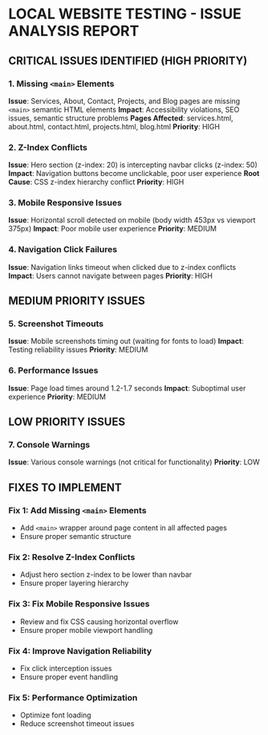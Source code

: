 # LOCAL WEBSITE TESTING - ISSUE ANALYSIS REPORT

## CRITICAL ISSUES IDENTIFIED (HIGH PRIORITY)

### 1. Missing `<main>` Elements

**Issue**: Services, About, Contact, Projects, and Blog pages are missing `<main>` semantic HTML elements
**Impact**: Accessibility violations, SEO issues, semantic structure problems
**Pages Affected**: services.html, about.html, contact.html, projects.html, blog.html
**Priority**: HIGH

### 2. Z-Index Conflicts

**Issue**: Hero section (z-index: 20) is intercepting navbar clicks (z-index: 50)
**Impact**: Navigation buttons become unclickable, poor user experience
**Root Cause**: CSS z-index hierarchy conflict
**Priority**: HIGH

### 3. Mobile Responsive Issues

**Issue**: Horizontal scroll detected on mobile (body width 453px vs viewport 375px)
**Impact**: Poor mobile user experience
**Priority**: MEDIUM

### 4. Navigation Click Failures

**Issue**: Navigation links timeout when clicked due to z-index conflicts
**Impact**: Users cannot navigate between pages
**Priority**: HIGH

## MEDIUM PRIORITY ISSUES

### 5. Screenshot Timeouts

**Issue**: Mobile screenshots timing out (waiting for fonts to load)
**Impact**: Testing reliability issues
**Priority**: MEDIUM

### 6. Performance Issues

**Issue**: Page load times around 1.2-1.7 seconds
**Impact**: Suboptimal user experience
**Priority**: MEDIUM

## LOW PRIORITY ISSUES

### 7. Console Warnings

**Issue**: Various console warnings (not critical for functionality)
**Priority**: LOW

## FIXES TO IMPLEMENT

### Fix 1: Add Missing `<main>` Elements

- Add `<main>` wrapper around page content in all affected pages
- Ensure proper semantic structure

### Fix 2: Resolve Z-Index Conflicts

- Adjust hero section z-index to be lower than navbar
- Ensure proper layering hierarchy

### Fix 3: Fix Mobile Responsive Issues

- Review and fix CSS causing horizontal overflow
- Ensure proper mobile viewport handling

### Fix 4: Improve Navigation Reliability

- Fix click interception issues
- Ensure proper event handling

### Fix 5: Performance Optimization

- Optimize font loading
- Reduce screenshot timeout issues
